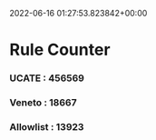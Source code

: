 2022-06-16 01:27:53.823842+00:00
# Rule Counter 
 ### UCATE : 456569

 ### Veneto : 18667

 ### Allowlist : 13923
